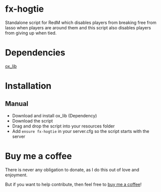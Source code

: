 # fx-hogtie
 
Standalone script for RedM which disables players from breaking free from lasso when players are around them and this script also disables players from giving up when tied.

# Dependencies
[ox_lib](https://github.com/overextended/ox_lib/releases)

# Installation

## Manual
 - Download and install ox_lib (Dependency) 
 - Download the script
 - Drag and drop the script into your resources folder
 - Add `ensure fx-hogtie` in your server.cfg so the script starts with the server

# Buy me a coffee

There is never any obligation to donate, as I do this out of love and enjoyment. 

But if you want to help contribute, then feel free to [buy me a coffee](https://ko-fi.com/bilal_)!
